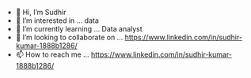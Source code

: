 - 👋 Hi, I’m Sudhir
- 👀 I’m interested in ... data
- 🌱 I’m currently learning ... Data analyst
- 💞️ I’m looking to collaborate on ... https://www.linkedin.com/in/sudhir-kumar-1888b1286/
- 📫 How to reach me ... https://www.linkedin.com/in/sudhir-kumar-1888b1286/

<!---
Sudhir365/Sudhir365 is a ✨ special ✨ repository because its `README.md` (this file) appears on your GitHub profile.
You can click the Preview link to take a look at your changes.
--->
